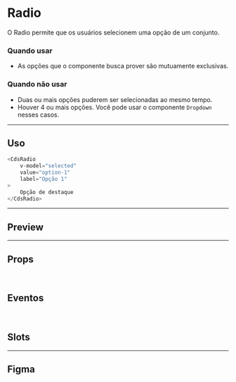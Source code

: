 # Radio

O Radio permite que os usuários selecionem uma opção de um conjunto.

### Quando usar

- As opções que o componente busca prover são mutuamente exclusivas.

### Quando não usar

- Duas ou mais opções puderem ser selecionadas ao mesmo tempo.
- Houver 4 ou mais opções. Você pode usar o componente `Dropdown` nesses casos.

---

## Uso

```js
<CdsRadio
	v-model="selected"
	value="option-1"
	label="Opção 1"
>
	Opção de destaque
</CdsRadio>
```

---

## Preview

<PreviewBuilder
	:component="CdsRadio"
	:events="cdsRadioEvents"
/>

---

## Props

<APITable
	name="Radio"
	section="props"
/>
<br />

## Eventos

<APITable
	name="Radio"
	section="events"
/>
<br />

## Slots

<APITable
	name="Radio"
	section="slots"
/>

---

## Figma

<FigmaFrame
	src="https://embed.figma.com/design/J5fTswomlHu7RXk1gwbUq6/Cuida?node-id=2040-370&embed-host=share"
/>

<script setup>
import { ref } from 'vue';
import CdsRadio from '@/components/Radio.vue';

const cdsRadioEvents = [
	'update:modelValue'
];
</script>
